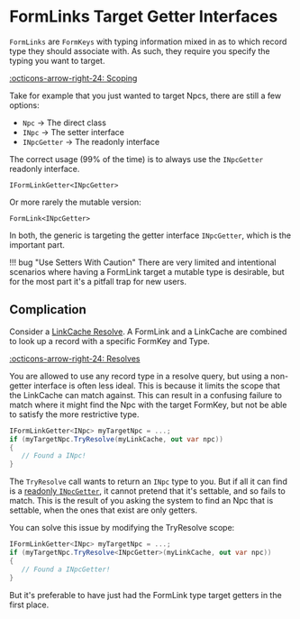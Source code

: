 # FormLinks Target Getter Interfaces
`FormLinks` are `FormKeys` with typing information mixed in as to which record type they should associate with.  As such, they require you specify the typing you want to target. 

[:octicons-arrow-right-24: Scoping](../linkcache/Scoping-Type.md)

Take for example that you just wanted to target Npcs, there are still a few options:

- `Npc` -> The direct class
- `INpc` -> The setter interface
- `INpcGetter` -> The readonly interface

The correct usage (99% of the time) is to always use the `INpcGetter` readonly interface.

`IFormLinkGetter<INpcGetter>`

Or more rarely the mutable version:

`FormLink<INpcGetter>`

In both, the generic is targeting the getter interface `INpcGetter`, which is the important part.

!!! bug "Use Setters With Caution"
    There are very limited and intentional scenarios where having a FormLink target a mutable type is desirable, but for the most part it's a pitfall trap for new users.

## Complication

Consider a [LinkCache Resolve](../linkcache/Record-Resolves.md).  A FormLink and a LinkCache are combined to look up a record with a specific FormKey and Type.  

[:octicons-arrow-right-24: Resolves](../linkcache/Record-Resolves.md)

You are allowed to use any record type in a resolve query, but using a non-getter interface is often less ideal.  This is because it limits the scope that the LinkCache can match against.  This can result in a confusing failure to match where it might find the Npc with the target FormKey, but not be able to satisfy the more restrictive type.
```cs
IFormLinkGetter<INpc> myTargetNpc = ...;
if (myTargetNpc.TryResolve(myLinkCache, out var npc))
{
   // Found a INpc!
}
```
The `TryResolve` call wants to return an `INpc` type to you.  But if all it can find is a [readonly `INpcGetter`](../plugins/Binary-Importing.md#read-only-mod-importing), it cannot pretend that it's settable, and so fails to match.  This is the result of you asking the system to find an Npc that is settable, when the ones that exist are only getters.

You can solve this issue by modifying the TryResolve scope:
```cs
IFormLinkGetter<INpc> myTargetNpc = ...;
if (myTargetNpc.TryResolve<INpcGetter>(myLinkCache, out var npc))
{
   // Found a INpcGetter!
}
```
But it's preferable to have just had the FormLink type target getters in the first place.

